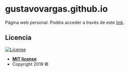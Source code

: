 # gustavovargas.github.io
Página web personal. Podéis acceder a través de este [link](https://gustavovargas.github.io/).


## Licencia

[![License](http://img.shields.io/:license-mit-blue.svg?style=flat-square)](http://badges.mit-license.org)

- **[MIT license](http://opensource.org/licenses/mit-license.php)**
- Copyright 2019 ©
